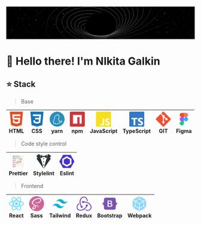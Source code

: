
![Gif](https://github.com/Afpia/Afpia/blob/main/space.gif)

# 👋 Hello there! I'm NIkita Galkin

## ⭐ Stack 
> Base

| <img src="./html5-color.svg" width="40px" height="40px"><br><span>HTML</span> | <img src="./css3-color.svg" width="40px" height="40px"><br><span>CSS</span> | <img src="./yarn-color.svg" width="40px" height="40px"><br><span>yarn</span> | <img src="./npm-color.svg" width="40px" height="40px"><br><span>npm</span> | <img src="./javascript-color.svg" width="40px" height="40px"><br><span>JavaScript</span> | <img src="./typescript-color.svg" width="40px" height="40px"><br><span>TypeScript</span> | <img src="./git-color.svg" width="40px" height="40px"><br><span>GIT</span> | <img src="./figma.svg" width="40px" height="40px"><br><span>Figma</span> |
| --- | --- | --- | --- | --- | --- | --- | --- |

> Сode style control

| <img src="./prettier-color.svg" width="40px" height="40px"><br><span>Prettier</span> | <img src="./stylelint-color.svg" width="40px" height="40px"><br><span>Stylelint</span> | <img src="./eslint-color.svg" width="40px" height="40px"><br><span>Eslint</span> |
| --- | --- | --- |

> Frontend

| <img src="./react-color.svg" width="40px" height="40px"><br><span>React</span> | <img src="./sass-color.svg" width="40px" height="40px"><br><span>Sass</span> | <img src="./tailwindcss-color.svg" width="40px" height="40px"><br><span>Tailwind</span> | <img src="./redux-color.svg" width="40px" height="40px"><br><span>Redux</span> | <img src="./bootstrap-color.svg" width="40px" height="40px"><br><span>Bootstrap</span> | <img src="./webpack-color.svg" width="40px" height="40px"><br><span>Webpack</span> |
| --- | --- | --- | --- | --- | --- |
